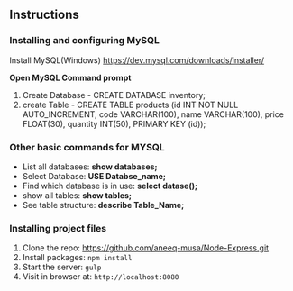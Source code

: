## Instructions

### Installing and configuring MySQL

Install MySQL(Windows) https://dev.mysql.com/downloads/installer/

**Open MySQL Command prompt**
1. Create Database - CREATE DATABASE inventory;
2. create Table - CREATE TABLE products (id INT NOT NULL AUTO_INCREMENT, code VARCHAR(100), name VARCHAR(100), price FLOAT(30), quantity INT(50), PRIMARY KEY (id));

### Other basic commands for MYSQL

- List all databases: **show databases;**
- Select Database: **USE Databse_name;**
- Find which database is in use: **select datase();**
- show all tables: **show tables;**
- See table structure: **describe Table_Name;**

### Installing project files

1. Clone the repo: https://github.com/aneeq-musa/Node-Express.git
2. Install packages: `npm install`
3. Start the server: `gulp`
4. Visit in browser at: `http://localhost:8080`
